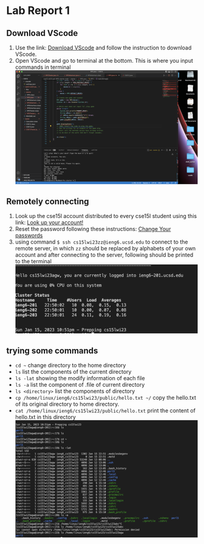 # Lab Report 1

## Download VScode

1. Use the link: [Download VScode](https://code.visualstudio.com/) and follow the instruction to download VScode.
2. Open VScode and go to terminal at the bottom. This is where you input commands in terminal
![Image](VScode.png)

## Remotely connecting
1. Look up the cse15l account distributed to every cse15l student using this link: [Look up your account!](https://sdacs.ucsd.edu/~icc/index.php)
2. Reset the password following these instructions: [Change Your passwords](https://docs.google.com/document/d/1hs7CyQeh-MdUfM9uv99i8tqfneos6Y8bDU0uhn1wqho/edit)
3. using command `$ ssh cs15lwi23zz@ieng6.ucsd.edu` to connect to the remote server, in which `zz` should be replaced by alphabets of your own account and after connecting to the server, following should be printed to the terminal
![Image](remote.png)

## trying some commands

* `cd ~` change directory to the home directory
* `ls` list the components of the current directory
* `ls -lat` showing the modify information of each file
* `ls -a` list the component of .file of current directory
* `ls <directory>` list the components of directory
* `cp /home/linux/ieng6/cs15lwi23/public/hello.txt ~/` copy the hello.txt of its original directory to home directory.
* `cat /home/linux/ieng6/cs15lwi23/public/hello.txt` print the content of hello.txt in this directory
![Image](commands.png)


